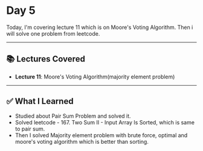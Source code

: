 # Day 5

Today, I'm covering lecture 11 which is on Moore's Voting Algorithm. Then i will solve one problem from leetcode.

---

## 📚 Lectures Covered

- **Lecture 11**: Moore's Voting Algorithm(majority element problem)
---

## ✅ What I Learned

- Studied about Pair Sum Problem and solved it.
- Solved leetcode - 167. Two Sum II - Input Array Is Sorted, which is same to pair sum.
- Then I solved Majority element problem with brute force, optimal and moore's voting algorithm which is better than sorting.
